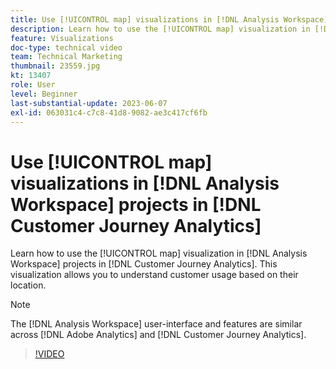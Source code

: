 ```yaml
---
title: Use [!UICONTROL map] visualizations in [!DNL Analysis Workspace] projects
description: Learn how to use the [!UICONTROL map] visualization in [!DNL Analysis Workspace] projects in [!DNL Customer Journey Analytics].
feature: Visualizations
doc-type: technical video
team: Technical Marketing
thumbnail: 23559.jpg
kt: 13407
role: User
level: Beginner
last-substantial-update: 2023-06-07
exl-id: 063031c4-c7c8-41d8-9082-ae3c417cf6fb
---
```

# Use [!UICONTROL map] visualizations in [!DNL Analysis Workspace] projects in [!DNL Customer Journey Analytics]

Learn how to use the [!UICONTROL map] visualization in [!DNL Analysis Workspace] projects in [!DNL Customer Journey Analytics]. This visualization allows you to understand customer usage based on their location.

>[!NOTE]
>
>The [!DNL Analysis Workspace] user-interface and features are similar across [!DNL Adobe Analytics] and [!DNL Customer Journey Analytics].

>[!VIDEO](https://video.tv.adobe.com/v/23559/?quality=12&learn=on)
